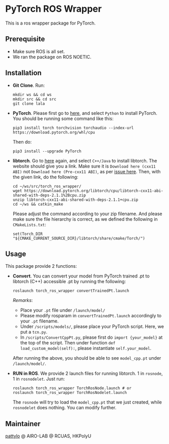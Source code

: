 # PyTorch ROS Wrapper
This is a ros wrapper package for PyTorch.

## Prerequisite
- Make sure ROS is all set.
- We ran the package on ROS NOETIC.

## Installation
- **Git Clone**. Run:
    ```
    mkdir ws && cd ws
    mkdir src && cd src
    git clone lala
    ```
- **PyTorch**. Please first go to [here](https://pytorch.org/get-started/locally/), and select ```Python``` to install PyTorch. You should be running some command like this:
    ```
    pip3 install torch torchvision torchaudio --index-url https://download.pytorch.org/whl/cpu
    ```
    Then do:
    ```
    pip3 install --upgrade PyTorch
    ```
- **libtorch**. Go to [here](https://pytorch.org/get-started/locally/) again, and select ```C++/Java``` to install libtorch. The website should give you a link. Make sure it is ```Download here (cxx11 ABI)``` not ```Download here (Pre-cxx11 ABI)```, as per [issue here](https://github.com/pytorch/pytorch/issues/49450). Then, with the given link, do the following:
    ```
    cd ~/ws/src/torch_ros_wrapper/
    wget https://download.pytorch.org/libtorch/cpu/libtorch-cxx11-abi-shared-with-deps-2.1.1%2Bcpu.zip
    unzip libtorch-cxx11-abi-shared-with-deps-2.1.1+cpu.zip 
    cd ~/ws && catkin_make
    ```
    Please adjust the command according to your zip filename. And please make sure the file hierarchy is correct, as we defined the following in ```CMakeLists.txt```:
    ```
    set(Torch_DIR "${CMAKE_CURRENT_SOURCE_DIR}/libtorch/share/cmake/Torch/")
    ```
## Usage
This package provide 2 functions:
- **Convert**. You can convert your model from PyTorch trained .pt to libtorch (C++) accessible .pt by running the following:
    ```
    roslaunch torch_ros_wrapper convertTrainedPt.launch
    ```
    *Remarks*: 
    - Place your ```.pt``` file under ```/launch/model/```
    - Please modify rosparam in ```convertTrainedPt.launch``` accordingly to your ```.pt``` filename.
    - Under ```/scripts/models/```, please place your PyTorch script. Here, we put a ```tcn.py```.
    - In ```/scripts/ConvertCppPt.py```, please first do ```import {your_model}``` at the top of the script. Then under function ```def load_custom_model(self):```, please instantiate ```self.your_model```.
    
    After running the above, you should be able to see ```model_cpp.pt``` under ```/launch/model/```.
- **RUN in ROS**. We provide 2 launch files for running libtorch. 1 in ```rosnode```, 1 in ```rosnodelet```. Just run:
    ```
    roslaunch torch_ros_wrapper TorchRosNode.launch # or
    roslaunch torch_ros_wrapper TorchRosNodelet.launch
    ```
    The ```rosnode``` will try to load the ```model_cpp.pt``` that we just created, while ```rosnodelet``` does nothing. You can modify further.

## Maintainer
[pattylo](https://github.com/pattylo) @ AIRO-LAB @ RCUAS, HKPolyU
